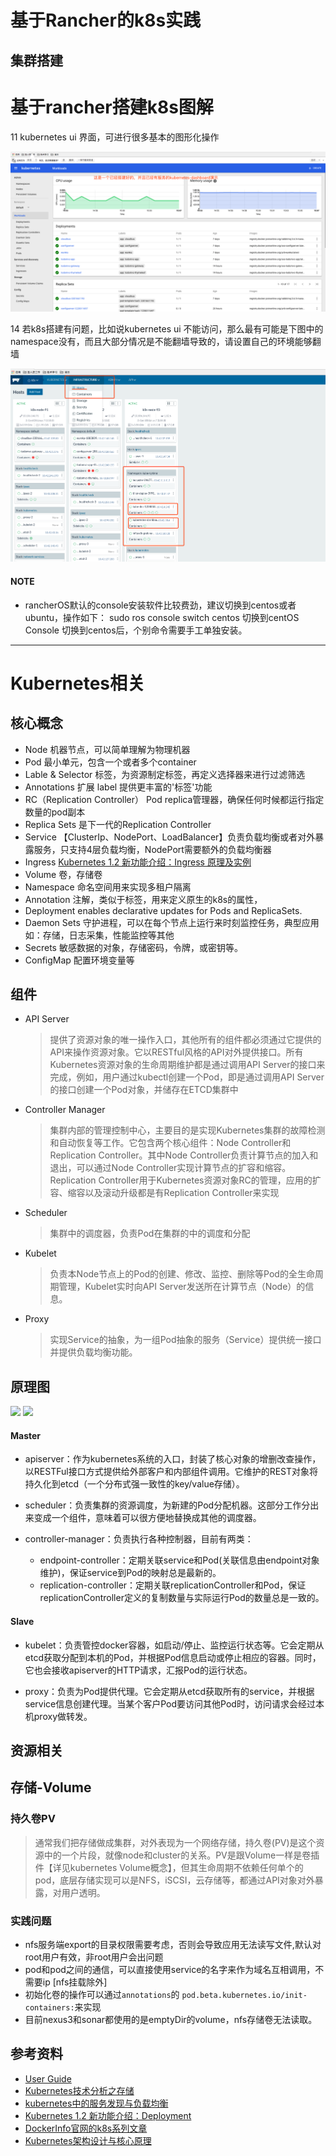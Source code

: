 
# 基于Rancher的k8s实践

## 集群搭建

# 基于rancher搭建k8s图解

11 kubernetes ui 界面，可进行很多基本的图形化操作
  
  ![](media/rancher_k8s/rancher-11.png)

14 若k8s搭建有问题，比如说kubernetes ui 不能访问，那么最有可能是下图中的namespace没有，而且大部分情况是不能翻墙导致的，请设置自己的环境能够翻墙
  
  ![](media/rancher_k8s/rancher-14.png)

#### NOTE

- rancherOS默认的console安装软件比较费劲，建议切换到centos或者ubuntu，操作如下：
    sudo ros console switch centos 切换到centOS Console
  切换到centos后，个别命令需要手工单独安装。

-------

# Kubernetes相关


## 核心概念
- Node 机器节点，可以简单理解为物理机器
- Pod 最小单元，包含一个或者多个container
- Lable & Selector 标签，为资源制定标签，再定义选择器来进行过滤筛选
- Annotations 扩展 label 提供更丰富的'标签'功能
- RC（Replication Controller） Pod replica管理器，确保任何时候都运行指定数量的pod副本
- Replica Sets 是下一代的Replication Controller
- Service 【ClusterIp、NodePort、LoadBalancer】负责负载均衡或者对外暴露服务，只支持4层负载均衡，NodePort需要额外的负载均衡器
- Ingress [Kubernetes 1.2 新功能介绍：Ingress 原理及实例](http://www.dockerinfo.net/1132.html)
- Volume 卷，存储卷
- Namespace 命名空间用来实现多租户隔离
- Annotation 注解，类似于标签，用来定义原生的k8s的属性，
- Deployment enables declarative updates for Pods and ReplicaSets.
- Daemon Sets 守护进程，可以在每个节点上运行来时刻监控任务，典型应用如：存储，日志采集，性能监控等其他
- Secrets 敏感数据的对象，存储密码，令牌，或密钥等。
- ConfigMap 配置环境变量等 

## 组件
- API Server
    > 提供了资源对象的唯一操作入口，其他所有的组件都必须通过它提供的API来操作资源对象。它以RESTful风格的API对外提供接口。所有Kubernetes资源对象的生命周期维护都是通过调用API Server的接口来完成，例如，用户通过kubectl创建一个Pod，即是通过调用API Server的接口创建一个Pod对象，并储存在ETCD集群中
- Controller Manager
    > 集群内部的管理控制中心，主要目的是实现Kubernetes集群的故障检测和自动恢复等工作。它包含两个核心组件：Node Controller和Replication Controller。其中Node Controller负责计算节点的加入和退出，可以通过Node Controller实现计算节点的扩容和缩容。Replication Controller用于Kubernetes资源对象RC的管理，应用的扩容、缩容以及滚动升级都是有Replication Controller来实现
- Scheduler
    > 集群中的调度器，负责Pod在集群的中的调度和分配
- Kubelet
    > 负责本Node节点上的Pod的创建、修改、监控、删除等Pod的全生命周期管理，Kubelet实时向API Server发送所在计算节点（Node）的信息。
- Proxy
    > 实现Service的抽象，为一组Pod抽象的服务（Service）提供统一接口并提供负载均衡功能。

## 原理图
![](media/images/14894837761208.jpg)
![](media/images/14894838806795.jpg)

#### Master
- apiserver：作为kubernetes系统的入口，封装了核心对象的增删改查操作，以RESTFul接口方式提供给外部客户和内部组件调用。它维护的REST对象将持久化到etcd（一个分布式强一致性的key/value存储）。

- scheduler：负责集群的资源调度，为新建的Pod分配机器。这部分工作分出来变成一个组件，意味着可以很方便地替换成其他的调度器。

- controller-manager：负责执行各种控制器，目前有两类：
    + endpoint-controller：定期关联service和Pod(关联信息由endpoint对象维护)，保证service到Pod的映射总是最新的。
    + replication-controller：定期关联replicationController和Pod，保证replicationController定义的复制数量与实际运行Pod的数量总是一致的。
#### Slave
- kubelet：负责管控docker容器，如启动/停止、监控运行状态等。它会定期从etcd获取分配到本机的Pod，并根据Pod信息启动或停止相应的容器。同时，它也会接收apiserver的HTTP请求，汇报Pod的运行状态。

- proxy：负责为Pod提供代理。它会定期从etcd获取所有的service，并根据service信息创建代理。当某个客户Pod要访问其他Pod时，访问请求会经过本机proxy做转发。

## 资源相关

## 存储-Volume
### 持久卷PV
> 通常我们把存储做成集群，对外表现为一个网络存储，持久卷(PV)是这个资源中的一个片段，就像node和cluster的关系。PV是跟Volume一样是卷插件【详见kubernetes Volume概念】，但其生命周期不依赖任何单个的pod，底层存储实现可以是NFS，iSCSI，云存储等，都通过API对象对外暴露，对用户透明。

### 实践问题
- nfs服务端export的目录权限需要考虑，否则会导致应用无法读写文件,默认对root用户有效，非root用户会出问题
- pod和pod之间的通信，可以直接使用service的名字来作为域名互相调用，不需要ip [nfs挂载除外]
- 初始化卷的操作可以通过`annotations`的 `pod.beta.kubernetes.io/init-containers:`来实现
- 目前nexus3和sonar都使用的是emptyDir的volume，nfs存储卷无法读取。



## 参考资料
- [User Guide](https://kubernetes.io/docs/user-guide/environment-guide/)
- [Kubernetes技术分析之存储](http://www.open-open.com/lib/view/open1438593641817.html)
- [kubernetes中的服务发现与负载均衡](http://feisky.xyz/2016/09/11/Kubernetes%E4%B8%AD%E7%9A%84%E6%9C%8D%E5%8A%A1%E5%8F%91%E7%8E%B0%E4%B8%8E%E8%B4%9F%E8%BD%BD%E5%9D%87%E8%A1%A1/)
- [Kubernetes 1.2 新功能介绍：Deployment](http://www.dockerinfo.net/1128.html)
- [DockerInfo官网的k8s系列文章](http://www.dockerinfo.net/kubernetes)
- [Kubernetes架构设计与核心原理](http://www.dockerinfo.net/1048.html)


